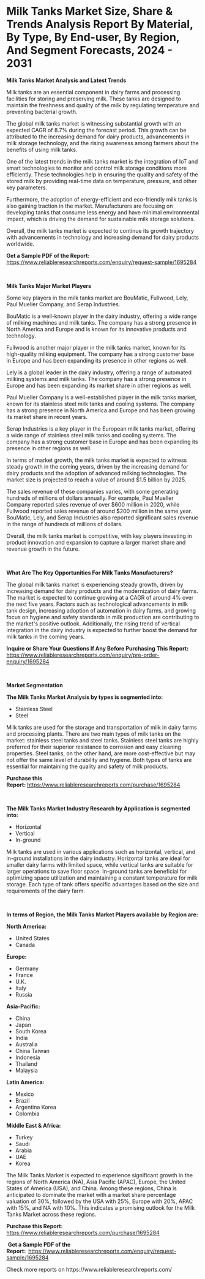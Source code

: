 <p><h1>Milk Tanks Market Size, Share & Trends Analysis Report By Material, By Type, By End-user, By Region, And Segment Forecasts, 2024 - 2031</h1></p><p><strong>Milk Tanks Market Analysis and Latest Trends</strong></p>
<p><p>Milk tanks are an essential component in dairy farms and processing facilities for storing and preserving milk. These tanks are designed to maintain the freshness and quality of the milk by regulating temperature and preventing bacterial growth.</p><p>The global milk tanks market is witnessing substantial growth with an expected CAGR of 8.7% during the forecast period. This growth can be attributed to the increasing demand for dairy products, advancements in milk storage technology, and the rising awareness among farmers about the benefits of using milk tanks.</p><p>One of the latest trends in the milk tanks market is the integration of IoT and smart technologies to monitor and control milk storage conditions more efficiently. These technologies help in ensuring the quality and safety of the stored milk by providing real-time data on temperature, pressure, and other key parameters.</p><p>Furthermore, the adoption of energy-efficient and eco-friendly milk tanks is also gaining traction in the market. Manufacturers are focusing on developing tanks that consume less energy and have minimal environmental impact, which is driving the demand for sustainable milk storage solutions.</p><p>Overall, the milk tanks market is expected to continue its growth trajectory with advancements in technology and increasing demand for dairy products worldwide.</p></p>
<p><strong>Get a Sample PDF of the Report:&nbsp;</strong> <a href="https://www.reliableresearchreports.com/enquiry/request-sample/1695284">https://www.reliableresearchreports.com/enquiry/request-sample/1695284</a></p>
<p>&nbsp;</p>
<p><strong>Milk Tanks Major Market Players</strong></p>
<p><p>Some key players in the milk tanks market are BouMatic, Fullwood, Lely, Paul Mueller Company, and Serap Industries.</p><p>BouMatic is a well-known player in the dairy industry, offering a wide range of milking machines and milk tanks. The company has a strong presence in North America and Europe and is known for its innovative products and technology.</p><p>Fullwood is another major player in the milk tanks market, known for its high-quality milking equipment. The company has a strong customer base in Europe and has been expanding its presence in other regions as well.</p><p>Lely is a global leader in the dairy industry, offering a range of automated milking systems and milk tanks. The company has a strong presence in Europe and has been expanding its market share in other regions as well.</p><p>Paul Mueller Company is a well-established player in the milk tanks market, known for its stainless steel milk tanks and cooling systems. The company has a strong presence in North America and Europe and has been growing its market share in recent years.</p><p>Serap Industries is a key player in the European milk tanks market, offering a wide range of stainless steel milk tanks and cooling systems. The company has a strong customer base in Europe and has been expanding its presence in other regions as well.</p><p>In terms of market growth, the milk tanks market is expected to witness steady growth in the coming years, driven by the increasing demand for dairy products and the adoption of advanced milking technologies. The market size is projected to reach a value of around $1.5 billion by 2025.</p><p>The sales revenue of these companies varies, with some generating hundreds of millions of dollars annually. For example, Paul Mueller Company reported sales revenue of over $600 million in 2020, while Fullwood reported sales revenue of around $200 million in the same year. BouMatic, Lely, and Serap Industries also reported significant sales revenue in the range of hundreds of millions of dollars. </p><p>Overall, the milk tanks market is competitive, with key players investing in product innovation and expansion to capture a larger market share and revenue growth in the future.</p></p>
<p>&nbsp;</p>
<p><strong>What Are The Key Opportunities For Milk Tanks Manufacturers?</strong></p>
<p><p>The global milk tanks market is experiencing steady growth, driven by increasing demand for dairy products and the modernization of dairy farms. The market is expected to continue growing at a CAGR of around 4% over the next five years. Factors such as technological advancements in milk tank design, increasing adoption of automation in dairy farms, and growing focus on hygiene and safety standards in milk production are contributing to the market's positive outlook. Additionally, the rising trend of vertical integration in the dairy industry is expected to further boost the demand for milk tanks in the coming years.</p></p>
<p><strong>Inquire or Share Your Questions If Any Before Purchasing This Report:</strong> <a href="https://www.reliableresearchreports.com/enquiry/pre-order-enquiry/1695284">https://www.reliableresearchreports.com/enquiry/pre-order-enquiry/1695284</a></p>
<p>&nbsp;</p>
<p><strong>Market Segmentation</strong></p>
<p><strong>The Milk Tanks Market Analysis by types is segmented into:</strong></p>
<p><ul><li>Stainless Steel</li><li>Steel</li></ul></p>
<p><p>Milk tanks are used for the storage and transportation of milk in dairy farms and processing plants. There are two main types of milk tanks on the market: stainless steel tanks and steel tanks. Stainless steel tanks are highly preferred for their superior resistance to corrosion and easy cleaning properties. Steel tanks, on the other hand, are more cost-effective but may not offer the same level of durability and hygiene. Both types of tanks are essential for maintaining the quality and safety of milk products.</p></p>
<p><strong>Purchase this Report:&nbsp;</strong><a href="https://www.reliableresearchreports.com/purchase/1695284">https://www.reliableresearchreports.com/purchase/1695284</a></p>
<p>&nbsp;</p>
<p><strong>The Milk Tanks Market Industry Research by Application is segmented into:</strong></p>
<p><ul><li>Horizontal</li><li>Vertical</li><li>In-ground</li></ul></p>
<p><p>Milk tanks are used in various applications such as horizontal, vertical, and in-ground installations in the dairy industry. Horizontal tanks are ideal for smaller dairy farms with limited space, while vertical tanks are suitable for larger operations to save floor space. In-ground tanks are beneficial for optimizing space utilization and maintaining a constant temperature for milk storage. Each type of tank offers specific advantages based on the size and requirements of the dairy farm.</p></p>
<p>&nbsp;</p>
<p><strong>In terms of Region, the Milk Tanks Market Players available by Region are:</strong></p>
<p>
    <p> <strong> North America: </strong>
        <ul>
            <li>United States</li>
            <li>Canada</li>
        </ul>
        </p> 
    <p> <strong> Europe: </strong>
        <ul>
            <li>Germany</li>
            <li>France</li>
            <li>U.K.</li>
            <li>Italy</li>
            <li>Russia</li>
        </ul>
        </p> 
    <p> <strong> Asia-Pacific: </strong>
        <ul>
            <li>China</li>
            <li>Japan</li>
            <li>South Korea</li>
            <li>India</li>
            <li>Australia</li>
            <li>China Taiwan</li>
            <li>Indonesia</li>
            <li>Thailand</li>
            <li>Malaysia</li>
        </ul>
        </p> 
    <p> <strong> Latin America: </strong>
        <ul>
            <li>Mexico</li>
            <li>Brazil</li>
            <li>Argentina Korea</li>
            <li>Colombia</li>
        </ul>
        </p> 
    <p> <strong> Middle East & Africa: </strong>
        <ul>
            <li>Turkey</li>
            <li>Saudi</li>
            <li>Arabia</li>
            <li>UAE</li>
            <li>Korea</li>
        </ul>
    </p>
    </p>
<p><p>The Milk Tanks Market is expected to experience significant growth in the regions of North America (NA), Asia Pacific (APAC), Europe, the United States of America (USA), and China. Among these regions, China is anticipated to dominate the market with a market share percentage valuation of 30%, followed by the USA with 25%, Europe with 20%, APAC with 15%, and NA with 10%. This indicates a promising outlook for the Milk Tanks Market across these regions.</p></p>
<p><strong>Purchase this Report: </strong><a href="https://www.reliableresearchreports.com/purchase/1695284">https://www.reliableresearchreports.com/purchase/1695284</a></p>
<p>&nbsp;<strong>Get a Sample PDF of the Report:&nbsp;&nbsp;</strong><a href="https://www.reliableresearchreports.com/enquiry/request-sample/1695284">https://www.reliableresearchreports.com/enquiry/request-sample/1695284</a></p>
<p><strong></strong></p>
<p>Check more reports on https://www.reliableresearchreports.com/</p>